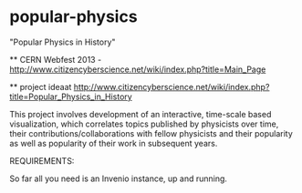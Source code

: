 popular-physics
===============

"Popular Physics in History"

** CERN Webfest 2013 - http://www.citizencyberscience.net/wiki/index.php?title=Main_Page

** project ideaat  http://www.citizencyberscience.net/wiki/index.php?title=Popular_Physics_in_History

This project involves development of an interactive, time-scale based visualization, which correlates topics published by physicists over time, their contributions/collaborations with fellow physicists and their popularity as well as popularity of their work in subsequent years.

REQUIREMENTS:

So far all you need is an Invenio instance, up and running.
